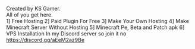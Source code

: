 Created by KS Gamer.                                                                                                      
All of you get here.                                                                                                      
1] Free Hosting
2] Paid Plugin For Free
3] Make Your Own Hosting
4] Make Minecraft Server Without Hosting
5] Minecraft Pe, Beta and Patch apk
6] VPS Installation
In my Discord server 
so join it no 
https://discord.gg/aEeM2az9Be
